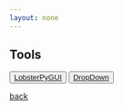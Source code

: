 ```yaml
---
layout: none
---
```


## Tools

<button name="button" onclick="https://github.com/QuantumChemist/LobsterPyGUI">[LobsterPyGUI](https://github.com/QuantumChemist/LobsterPyGUI)</button>
<button name="button" onclick="https://quantumchemist.github.io/dropdown">[DropDown](https://quantumchemist.github.io/dropdown)</button>

[back](./)
